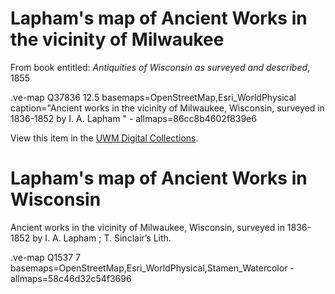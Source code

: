 # Lapham's map of Ancient Works in the vicinity of Milwaukee

From book entitled: *Antiquities of Wisconsin as surveyed and described*, 1855

.ve-map Q37836 12.5 basemaps=OpenStreetMap,Esri_WorldPhysical caption="Ancient works in the vicinity of Milwaukee, Wisconsin, surveyed in 1836-1852 by I. A. Lapham "
    - allmaps=86cc8b4602f839e6
    
View this item in the [UWM Digital Collections](https://collections.lib.uwm.edu/digital/collection/agdm/id/58).
   
# Lapham's map of Ancient Works in Wisconsin

 Ancient works in the vicinity of Milwaukee, Wisconsin, surveyed in 1836-1852 by I. A. Lapham ; T. Sinclair’s Lith.

.ve-map Q1537 7 basemaps=OpenStreetMap,Esri_WorldPhysical,Stamen_Watercolor
    - allmaps=58c46d32c54f3696
    
